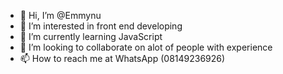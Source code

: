 - 👋 Hi, I’m @Emmynu
- 👀 I’m interested in front end developing
- 🌱 I’m currently learning JavaScript
- 💞️ I’m looking to collaborate on alot of people with experience
- 📫 How to reach me at WhatsApp (08149236926)

<!---
Emmynu/Emmynu is a ✨ special ✨ repository because its `README.md` (this file) appears on your GitHub profile.
You can click the Preview link to take a look at your changes.
--->
